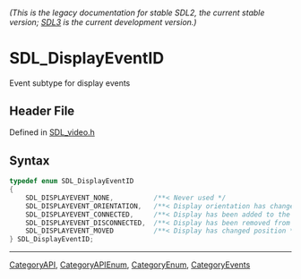 ###### (This is the legacy documentation for stable SDL2, the current stable version; [SDL3](https://wiki.libsdl.org/SDL3/) is the current development version.)
# SDL_DisplayEventID

Event subtype for display events

## Header File

Defined in [SDL_video.h](https://github.com/libsdl-org/SDL/blob/SDL2/include/SDL_video.h)

## Syntax

```c
typedef enum SDL_DisplayEventID
{
    SDL_DISPLAYEVENT_NONE,          /**< Never used */
    SDL_DISPLAYEVENT_ORIENTATION,   /**< Display orientation has changed to data1 */
    SDL_DISPLAYEVENT_CONNECTED,     /**< Display has been added to the system */
    SDL_DISPLAYEVENT_DISCONNECTED,  /**< Display has been removed from the system */
    SDL_DISPLAYEVENT_MOVED          /**< Display has changed position */
} SDL_DisplayEventID;
```

----
[CategoryAPI](CategoryAPI), [CategoryAPIEnum](CategoryAPIEnum), [CategoryEnum](CategoryEnum), [CategoryEvents](CategoryEvents)


